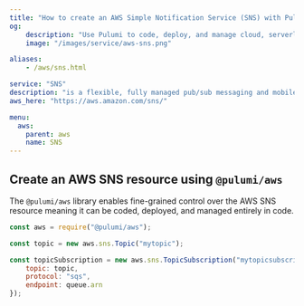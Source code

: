 ```yaml
---
title: "How to create an AWS Simple Notification Service (SNS) with Pulumi"
og:
    description: "Use Pulumi to code, deploy, and manage cloud, serverless, and container apps and infrastructure"
    image: "/images/service/aws-sns.png"

aliases:
    - /aws/sns.html

service: "SNS"
description: "is a flexible, fully managed pub/sub messaging and mobile notifications service for coordinating the delivery of messages to subscribing endpoints and clients"
aws_here: "https://aws.amazon.com/sns/"

menu:
  aws:
    parent: aws
    name: SNS
---
```


## Create an AWS SNS resource using `@pulumi/aws`

The `@pulumi/aws` library enables fine-grained control over the AWS SNS resource meaning it can be coded, deployed, and managed entirely in code.

```javascript
const aws = require("@pulumi/aws");

const topic = new aws.sns.Topic("mytopic");

const topicSubscription = new aws.sns.TopicSubscription("mytopicsubscription", {
    topic: topic,
    protocol: "sqs",
    endpoint: queue.arn
});
```
